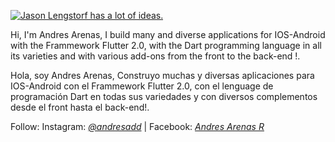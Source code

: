 [![Jason Lengstorf has a lot of ideas.](https://scontent.fpei3-1.fna.fbcdn.net/v/t1.6435-9/186462094_4655811724446788_9019081938847671562_n.jpg?_nc_cat=100&ccb=1-3&_nc_sid=730e14&_nc_eui2=AeE0K9MuGANHhXvAWcrjNAbGk_4O61EJRFqT_g7rUQlEWp3AnxS2l1C_PlNjYCw2AL1_7pRhvsJre0LZ_l6EH9Fe&_nc_ohc=9jU4WhZ6K68AX9_05SV&_nc_ht=scontent.fpei3-1.fna&oh=aea69a7ac1ec067cdc5f8b002f694bb3&oe=60C54144)](https://www.facebook.com/Andres.Arenas.Rs)

Hi, I'm Andres Arenas, I build many and diverse applications for IOS-Android with the Frammework Flutter 2.0, with the Dart programming language in all its varieties and with various add-ons from the front to the back-end !.

Hola, soy Andres Arenas, Construyo muchas y diversas aplicaciones para IOS-Android con el Frammework Flutter 2.0, con el lenguage de programación Dart en todas sus variedades y con diversos complementos desde el front hasta el back-end!.

Follow:
Instagram: [_@andresadd_](https://www.instagram.com/andresadd) |
Facebook: [_Andres Arenas R_](https://www.facebook.com/Andres.Arenas.Rs)
